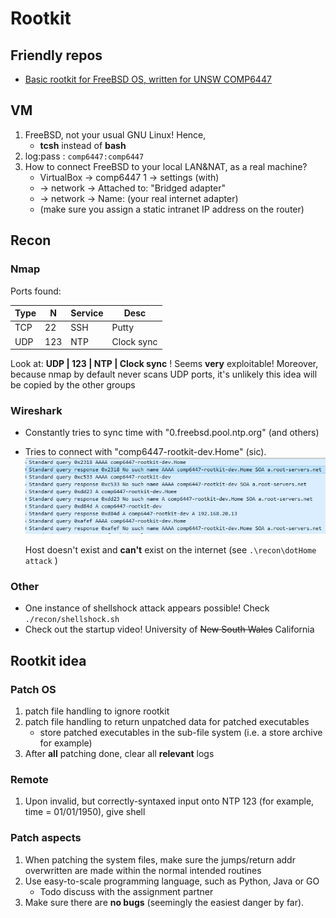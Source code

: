 # Rootkit

## Friendly repos
* [Basic rootkit for FreeBSD OS, written for UNSW COMP6447](https://github.com/orf53975/FreeBSDRootkit_PUBLIC)

## VM
1. FreeBSD, not your usual GNU Linux! Hence,
	* **tcsh** instead of **bash**
2. log:pass : ```comp6447:comp6447```
3. How to connect FreeBSD to your local LAN&NAT, as a real machine?
	* VirtualBox -> comp6447 1 -> settings (with)
	* -> network -> Attached to: "Bridged adapter"
	* -> network -> Name: (your real internet adapter)
	* (make sure you assign a static intranet IP address on the router)

## Recon
### Nmap
Ports found:

Type | N | Service | Desc
--- | --- | --- | ---
TCP | 22 | SSH | Putty
UDP | 123 | NTP | Clock sync

Look at: **UDP | 123 | NTP | Clock sync** ! Seems **very** exploitable! Moreover, because nmap by default never scans UDP ports, it's unlikely this idea will be copied by the other groups

### Wireshark
* Constantly tries to sync time with "0.freebsd.pool.ntp.org" (and others)
* Tries to connect with "comp6447-rootkit-dev.Home" (sic).
    ![proof](./recon/misc/ws2.PNG)
	
    Host doesn't exist and **can't** exist on the internet (see ```.\recon\dotHome attack``` )

### Other
* One instance of shellshock attack appears possible! Check ```./recon/shellshock.sh```
* Check out the startup video! University of ~~New South Wales~~ California

## Rootkit idea
### Patch OS
1. patch file handling to ignore rootkit
2. patch file handling to return unpatched data for patched executables
    * store patched executables in the sub-file system (i.e. a store archive for example)
3. After **all** patching done, clear all **relevant** logs

### Remote
1. Upon invalid, but correctly-syntaxed input onto NTP 123 (for example, time = 01/01/1950), give shell

### Patch aspects
1. When patching the system files, make sure the jumps/return addr overwritten are made within the normal intended routines
2. Use easy-to-scale programming language, such as Python, Java or GO
	* Todo discuss with the assignment partner
3. Make sure there are **no bugs** (seemingly the easiest danger by far).
